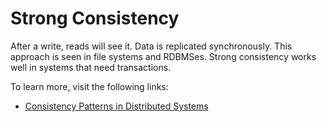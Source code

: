 # Strong Consistency

After a write, reads will see it. Data is replicated synchronously. This approach is seen in file systems and RDBMSes. Strong consistency works well in systems that need transactions.

To learn more, visit the following links:

- [Consistency Patterns in Distributed Systems](https://cs.fyi/guide/consistency-patterns-week-strong-eventual/)
